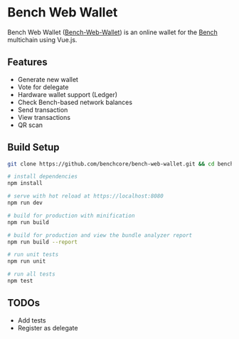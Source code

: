 # Bench Web Wallet

Bench Web Wallet ([Bench-Web-Wallet](https://wallet.benchcore.io)) is an online wallet for the [Bench](https://benchcore.io) multichain using Vue.js.

## Features

- Generate new wallet
- Vote for delegate
- Hardware wallet support (Ledger)
- Check Bench-based network balances
- Send transaction
- View transactions
- QR scan


## Build Setup

``` bash
git clone https://github.com/benchcore/bench-web-wallet.git && cd bench-web-wallet

# install dependencies
npm install

# serve with hot reload at https://localhost:8080
npm run dev

# build for production with minification
npm run build

# build for production and view the bundle analyzer report
npm run build --report

# run unit tests
npm run unit

# run all tests
npm test
```

## TODOs

- Add tests
- Register as delegate

